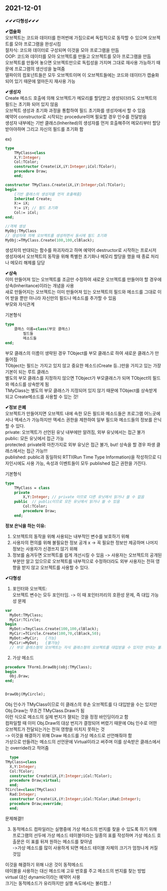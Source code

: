 2021-12-01
------------------------------

**✔✔✔다형성✔✔✔**  

**✔캡슐화**  
오브젝트는 코드와 데이터를 한꺼번에 가짐으로써 독립적으로 동작할 수 있으며 오브젝트를 모아 프로그램을 완성시킴  
절차식: 코드와 데이터로 구성되며 이것을 모아 프로그램을 만듬  
OOP: 코드와 데이터를 모아 오브젝트를 만들고 오브젝트를 모아 프로그램을 만듬  
오브젝트를 만들어 놓으면 오브젝트만으로 독립성을 가지며 그대로 재사용 가능하기 때문에 프로그램의 생산성을 높여줌  
델파이의 컴포넌트들은 모두 오브젝트이며 이 오브젝트들에는 코드와 데이터가 캡슐화되어 있기 때문에 얼마든지 재사용 가능  

__✔생성자__  
Create 메소드 호출에 의해 오브젝트가 메모리를 할당받고 생성되더라도 오브젝트의 필드는 초기화 되어 있지 않음  
오브젝트 생성과 초기화 과정을 통합하여 필드 초기화를 생성자에서 할 수 있음  
예약어 constructor로 시작되는 procedure이며 필요할 경우 인수를 전달받음  
생성자 내부에는 기반 클래스(Inherited)의 생성자를 먼저 호출해주어 메모리부터 할당 받아야하며 그리고 자신의 필드를 초기화 함  

ex)  
```Pascal
type
	TMyClass=class
	X,Y:Integer;
	Col:TColor;
	constructor Create(iX,iY:Integer;iCol:TColor);
	procedure Draw;
	end;

constructor TMyClass.Create(iX,iY:Integer;Col:TColor);
begin
	{기반 클래스의 생성자를 먼저 호출해줌}
	Inherited Create;
	X:= iX;
	Y:= iY; // 필드 초기화
	Col:= iCol;
end;

//객체 생성
MyObj:TMyClass
// 생성자에 의해 오브젝트를 생성하면서 동시에 필드 초기화  
MyObj:=TMyClass.Create(100,100,clBlack); 
```

생성자의 반대되는 함수를 파괴자라고 하며 예약어 destructor로 시작하는 프로시저  
생성자에서 오브젝트의 동작을 위해 특별한 초기화나 메모리 할당을 했을 때 종료 처리나 메모리 해제를 담당  

__✔상속__  
이미 만들어져 있는 오브젝트를 조금만 수정하여 새로운 오브젝트를 만들어야 할 경우에 상속(Inheritance)이라는 개념을 사용  
새로 만들어지는 오브젝트는 이미 만들어져 있는 오브젝트의 필드와 메소드를 그대로 이어 받을 뿐만 아니라 자신만의 필드나 메소드를 추가할 수 있음  
부모와 자식관계  

기본형식
```Pascal
type
	클래스 이름=class(부모 클래스)
		필드들
		메소드들
end;
```
부모 클래스의 이름이 생략된 경우 TObject를 부모 클래스로 하여 새로운 클래스가 만들어짐    
TObject는 필드는 가지고 있지 않고 중요한 메소드(Create 등..)만을 가지고 있는 가장 기본이 되는 루트 클래스  
별도의 부모 클래스를 지정하지 않으면 TObject가 부모클래스가 되며 TObject의 필드와 메소드를 상속받게 됨  
TMyClass는 별도의 부모 클래스가 지정되어 있지 않기 때문에 TObject를 상속받게 되고 Create메소드를 사용할 수 있는 것!  

__✔정보 은폐__  
오브젝트가 만들어지면 오브젝트 내에 속한 모든 필드와 메소드들은 프로그램 어느곳에서나 액세스가 가능하지만 액세스 권한을 제한하여 일부 필드와 메소드들의 정보를 은닉할 수 있다.  
private: 오브젝트가 선언된 유닛 내부에만 알려짐, 외부 유닛에서는 접근 불가  
public: 모든 유닛에서 접근 가능  
protected: private와 마찬가지로 외부 유닛은 접근 불가, but! 상속을 할 경우 파생 클래스에서는 접근 가능!!!  
published: public과 동일하되 RTTI(Run Time Type Information)을 작성하므로 디자인시에도 사용 가능, 속성과 이벤트들이 모두 published 접근 권한을 가진다.  

기본형식
```Pascal
type
	TMyClass = class
	private
		X,Y:Integer; // private 이므로 다른 유닛에서 읽거나 쓸 수 없음
	public  // public이므로 모든 유닛에서 읽거나 쓸 수 있음
		Col:TColor;
		procedure Draw;
	end;  
```

 __정보 은닉을 하는 이유:__  
 
 1. 오브젝트의 동작을 위해 사용되는 내부적인 변수를 보호하기 위해  
 2. 사용자의 편의를 위해 불필요한 정보 공개 x -> 꼭 필요한 정보만 제공하며 나머지 정보는 사용자가 신경쓰지 않기 위해  
 3. 정보를 숨겨두면 오브젝트를 쉽게 개선시킬 수 있음 -> 사용자는 오브젝트의 공개된 부분만 알고 있으므로 오브젝트를 내부적으로 수정하더라도 외부 사용자는 전혀 영향을 받지 않고 오브젝트를 사용할 수 있다.  
 
__✔다형성__  
1. 포인터와 오브젝트:  
오브젝트 변수는 모두 포인터임. -> 이 때 포인터끼리의 호환성 문제, 즉 대입 가능성 문제  
```Pascal
var
  MyDot:TMyClass;
  MyCir:TCircle;
begin
  MyDot:=TmyClass.Create(100,100,clBlack);
  MyCir:=TCircle.Create(100,70,clBlack,50);
  MyDot:=MyCir;   {가능}
  MyCir:=MyDot;   {불가능}
  // 부모 클래스형의 오브젝트는 자식 클래스형의 오브젝트를 대입받을 수 있지만 반대는 불가능!!!
```

2. 가상 메소드
```Pascal
procedure TForm1.DrawObj(obj:TMyClass);
begin
  Obj.Draw;
end;


DrawObj(MyCircle);
```
Obj 인수가 TMyClass이므로 이 클래스의 후손 오브젝트를 다 대입받을 수는 있지만 Obj.Draw는 무조건 TMyClass.Draw가 됨  
이런 식으로 메소드의 실제 번지가 졀되는 것을 정정 바인딩이라고 함  
컴파일할 때 이미 Obj.Draw의 대상 번지가 결정되어 버렸기 때문에 Obj 인수로 어떤 오브젝트가 전달되는가는 전혀 영향을 미치지 못하는 것  
-> 이것을 해결하기 위해 Draw 메소드를 가상 메소드로 선언해줘야 함  
가상으로 만들려는 메소드의 선언문에 Virtual이라고 써주며 이를 상속받은 클래스에서는 override라고 적어줌

```Pascal
  type
TMyClass=class
  X,Y:Integer;
  Col:TColor;
  constructor Create(iX,iY:Integer;iCol:TColor);
  procedure Draw;virtual;
  end;
TCircle=class(TMyClass)
  Rad:Integer;
  constructor Create(iX,iY:Integer;iCol:TColor;iRad:Integer);
  procedure Draw;override;
  end;
```
문제해결!!

3. 동적메소드 
컴파일러는 실행중에 가상 메소드의 번지를 찾을 수 있도록 하기 위해 프로그램의 선두에 가상 메소드 테이블이라는 일종의 표를 작성하며 가상 메소드 호출문은 이 표를 뒤져 원하는 메소드를 찾아냄  
->가상 메소드를 많이 사용하게 되면 메소드 테이블 자체의 크기가 엄청나게 커질 것임  

이것을 해결하기 위해 나온 것이 동적메소드  
테이블을 사용하는 대신 메소드에 고유 번호를 주고 메소드의 번지를 찾는 방법  
virtual 대신 dynamic이라는 예약어 사용  
크기는 동적메소드가 유리하지만 실행 속도에서는 불리함..!

